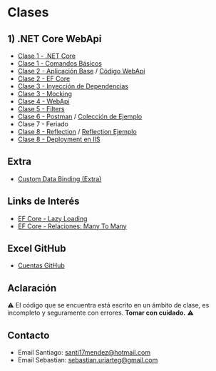 # Clases

## 1) .NET Core WebApi

* [Clase 1 - .NET Core](/Clases/Clase%201%20-%20NET%20Core.md)
* [Clase 1 - Comandos Básicos](/Clases/Clase%201%20-%20Creacion.md)
* [Clase 2 - Aplicación Base](/Clases/Clase%202%20-%20Aplicacion.md) / [Código WebApi](/Codigo/WebApi)
* [Clase 2 - EF Core](/Clases/Clase%202%20-%20EntityFrameworkCore.md)
* [Clase 3 - Inyección de Dependencias](/Clases/Clase%203%20-%20Inyeccion%20de%20Dependencias.md)
* [Clase 3 - Mocking](/Clases/Clase%203%20-%20Mocking.md)
* [Clase 4 - WebApi](/Clases/Clase%204%20-%20WebApi.md)
* [Clase 5 - Filters](/Clases/Clase%205%20-%20Filters.md)
* [Clase 6 - Postman](/Clases/Clase%206%20-%20Postman.pdf) / [Colección de Ejemplo](/Codigo/Postman)
* Clase 7 - Feriado
* [Clase 8 - Reflection](/Clases/Clase%208%20-%20Reflection.md) / [Reflection Ejemplo](/Codigo/Reflection)
* [Clase 8 - Deployment en IIS](/Clases/Clase%208%20-%20Deployment%20en%20IIS.md)

## Extra

* [Custom Data Binding (Extra)](/Clases/Clase%208%20-%20Custom%20Data%20Binding.md)

## Links de Interés

* [EF Core - Lazy Loading](https://www.learnentityframeworkcore.com/lazy-loading)
* [EF Core - Relaciones: Many To Many](https://www.learnentityframeworkcore.com/configuration/many-to-many-relationship-configuration)

## Excel GitHub

* [Cuentas GitHub](https://1drv.ms/x/s!AsRv3us8uF1Rg5VSd6di21LRH9sRuA)

## Aclaración

:warning: El código que se encuentra está escrito en un ámbito de clase, es incompleto y seguramente con errores. **Tomar con cuidado.** :warning:

## Contacto

* Email Santiago: [santi17mendez@hotmail.com](mailto:santi17mendez@hotmail.com)
* Email Sebastian: [sebastian.uriarteg@gmail.com](mailto:sebastian.uriarteg@gmail.com)
